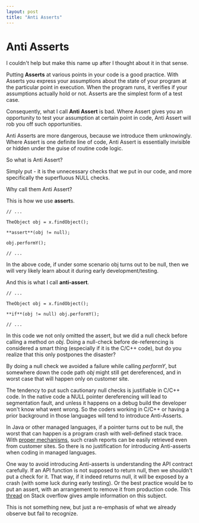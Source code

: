 ```yaml
---
layout: post
title: "Anti Asserts"
---
```

Anti Asserts
===
I couldn't help but make this name up after I thought about it in that sense.  
  
Putting **Asserts** at various points in your code is a good practice. With Asserts you express your assumptions about the state of your program at the particular point in execution. When the program runs, it verifies if your assumptions actually hold or not. Asserts are the simplest form of a test case.  
  
Consequently, what I call **Anti Assert** is bad. Where Assert gives you an opportunity to test your assumption at certain point in code, Anti Assert will rob you off such opportunities.  
  
Anti Asserts are more dangerous, because we introduce them unknowingly. Where Assert is one definite line of code, Anti Assert is essentially invisible or hidden under the guise of routine code logic.  
  
So what is Anti Assert?  
  
Simply put - it is the unnecessary checks that we put in our code, and more specifically the superfluous NULL checks.  
  
Why call them Anti Assert?  
  
This is how we use **assert**s.  
  

    // ...  
      
    TheObject obj = x.findObject();  
      
    **assert**(obj != null);  
      
    obj.performY();  
      
    // ...  
      
    

In the above code, if under some scenario obj turns out to be null, then we will very likely learn about it during early development/testing.  
  
And this is what I call **anti-assert**.  
  

    // ...  
      
    TheObject obj = x.findObject();  
      
    **if**(obj != null) obj.performY();  
      
    // ...  
    

  
In this code we not only omitted the assert, but we did a null check before calling a method on _obj_. Doing a null-check before de-referencing is considered a smart thing (especially if it is the C/C++ code), but do you realize that this only postpones the disaster?  
  
By doing a null check we avoided a failure while calling _performY_, but somewhere down the code path _obj_ might still get dereferenced, and in worst case that will happen only on customer site.  
  
The tendency to put such cautionary null checks is justifiable in C/C++ code. In the native code a NULL pointer dereferencing will lead to segmentation fault, and unless it happens on a debug build the developer won't know what went wrong. So the coders working in C/C++ or having a prior background in those languages will tend to introduce Anti-Asserts.  
  
In Java or other managed languages, if a pointer turns out to be null, the worst that can happen is a program crash with well-defined stack trace. With [proper mechanisms][0], such crash reports can be easily retrieved even from customer sites. So there is no justification for introducing Anti-asserts when coding in managed languages.  
  
One way to avoid introducing Anti-asserts is understanding the API contract carefully. If an API function is not supposed to return null, then we shouldn't put a check for it. That way, if it indeed returns null, it will be exposed by a crash (with some luck during early testing). Or the best practice would be to put an assert, with an arrangement to remove it from production code. This [thread][1] on Stack overflow gives ample information on this subject.  
  
This is not something new, but just a re-emphasis of what we already observe but fail to recognize.

[0]: http://jyro.blogspot.com/2009/09/crash-report-for-android-app.html
[1]: http://stackoverflow.com/questions/271526/how-to-avoid-null-statements-in-java
